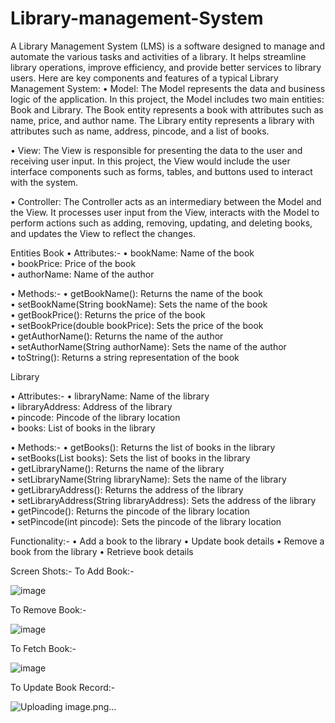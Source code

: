 # Library-management-System
A Library Management System (LMS) is a software designed to manage and automate the various tasks and activities of a library. It helps streamline library operations, improve efficiency, and provide better services to library users. Here are key components and features of a typical Library Management System:
• Model: The Model represents the data and business logic of the application. In this project, the Model includes two main entities: Book and Library. The Book entity represents a book with attributes such as name, price, and author name. The Library entity represents a library with attributes such as name, address, pincode, and a list of books.

• View: The View is responsible for presenting the data to the user and receiving user input. In this project, the View would include the user interface components such as forms, tables, and buttons used to interact with the system.

• Controller: The Controller acts as an intermediary between the Model and the View. It processes user input from the View, interacts with the Model to perform actions such as adding, removing, updating, and deleting books, and updates the View to reflect the changes.

Entities
Book
• Attributes:-
• bookName: Name of the book  
• bookPrice: Price of the book  
• authorName: Name of the author  

• Methods:-
• getBookName(): Returns the name of the book  
• setBookName(String bookName): Sets the name of the book  
• getBookPrice(): Returns the price of the book  
• setBookPrice(double bookPrice): Sets the price of the book  
• getAuthorName(): Returns the name of the author  
• setAuthorName(String authorName): Sets the name of the author  
• toString(): Returns a string representation of the book  

Library

• Attributes:-
• libraryName: Name of the library    
• libraryAddress: Address of the library    
• pincode: Pincode of the library location  
• books: List of books in the library 

• Methods:-
• getBooks(): Returns the list of books in the library  
• setBooks(List<Book> books): Sets the list of books in the library  
• getLibraryName(): Returns the name of the library  
• setLibraryName(String libraryName): Sets the name of the library  
• getLibraryAddress(): Returns the address of the library  
• setLibraryAddress(String libraryAddress): Sets the address of the library  
• getPincode(): Returns the pincode of the library location  
• setPincode(int pincode): Sets the pincode of the library location  

Functionality:-
• Add a book to the library
• Update book details
• Remove a book from the library
• Retrieve book details

Screen Shots:-
To Add Book:-

![image](https://github.com/AmarGupta2503/Library-management-System2/assets/162796574/ab95e0a5-3c11-4619-8f3a-0d3d02bfa3d8)

To Remove Book:-


![image](https://github.com/AmarGupta2503/Library-management-System2/assets/162796574/06c067c9-bbb8-4c43-aaaf-9a2cc321329e)

To Fetch Book:-


![image](https://github.com/AmarGupta2503/Library-management-System2/assets/162796574/06af2bac-647d-4bc2-8e95-7857da7cd8a9)

To Update Book Record:-


![Uploading image.png…]()



